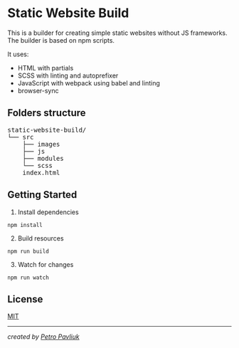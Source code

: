 # Static Website Build

This is a builder for creating simple static websites without JS frameworks.
The builder is based on npm scripts.

It uses:
- HTML with partials
- SCSS with linting and autoprefixer
- JavaScript with webpack using babel and linting
- browser-sync

## Folders structure
<pre>
static-website-build/
└── src
    ├── images
    ├── js
    ├── modules
    └── scss
    index.html
</pre>
## Getting Started

1. Install dependencies
```
npm install
```

2. Build resources
```
npm run build
```

3. Watch for changes
```
npm run watch
```

## License
[MIT](https://choosealicense.com/licenses/mit/)

---

*created by [Petro Pavliuk](https://github.com/pavliukpetro)*
